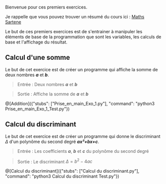 Bienvenue pour ces premiers exercices.

Je rappelle que vous pouvez trouver un résumé du cours ici : [Maths Sartene](https://sites.google.com/site/mathssartene/formation-python/variables-et-fonctions-mathmatiques)

Le but de ces premiers exercices est de s'entrainer à manipuler les éléments de base de la programmation que sont les variables, les calculs de base et l'affichage du résultat.

## Calcul d'une somme

Le but de cet exercice est de créer un programme qui affiche la somme de deux nombres ***a*** et ***b***.

>Entrée :
>Deux nombres ***a*** et ***b*** 

>Sortie :
>Affiche la somme de ***a*** et ***b***


@[Addition]({"stubs": ["Prise_en_main_Exo_1.py"], "command": "python3 Prise_en_main_Exo_1_Test.py"})


## Calcul du discriminant

Le but de cet exercice est de créer un programme qui donne le discriminant $`\Delta`$ d'un polynôme du second degré ***ax²+bx+c***.

>Entrée : Les coefficients ***a***, ***b*** et ***c*** du polynôme du second degré

>Sortie : Le discriminant $`\Delta=b^2-4ac`$

@[Calcul du discriminant]({"stubs": ["Calcul du discriminant.py"], "command": "python3 Calcul du discriminant Test.py"})

